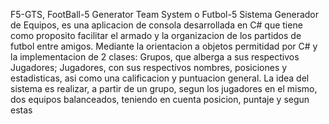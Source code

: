 F5-GTS, FootBall-5 Generator Team System o Futbol-5 Sistema Generador de Equipos, es una aplicacion de consola desarrollada en C# que tiene como proposito facilitar el armado y la organizacion de los partidos de futbol
entre amigos. Mediante la orientacion a objetos permitidad por C# y la implementacion de 2 clases: Grupos, que alberga a sus respectivos Jugadores; Jugadores, con sus respectivos nombres, posiciones y estadisticas, asi
como una calificacion y puntuacion general. La idea del sistema es realizar, a partir de un grupo, segun los jugadores en el mismo, dos equipos balanceados, teniendo en cuenta posicion, puntaje y segun estas 
